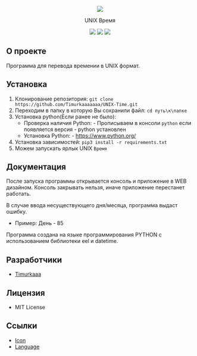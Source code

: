 <p align="center">
      <img src="https://img.icons8.com/?size=100&id=19099&format=png&color=000000">
</p>

<p align="center">
      UNIX Время
</p>

<p align="center">
   <img src="https://img.shields.io/badge/Language-Python-yellow">
   <img src="https://img.shields.io/badge/Version-v1.0-blue">
   <img src="https://img.shields.io/badge/License-MIT-red">
</p>

## О проекте

Программа для перевода времении в UNIX формат.

## Установка
1. Клонирование репозитория:
   ```git clone https://github.com/Timurkaaaaaaa/UNIX-Time.git```
2. Переходим в папку в которую Вы сохранили файл:
   ```cd путь\к\папке```
3. Установка python(Если ранее не было):
   - Проверка наличия Python:
           - Прописываем в консоли ```python``` если появляется версия - python установлен
   - Установка Python:
           - https://www.python.org/
4. Установка зависимостей:
      ```pip3 install -r requirements.txt```
5. Можем запускать ярлык UNIX ```Время```

## Документация

После запуска программы открывается консоль и приложение в WEB дизайном. Консоль закрывать нельзя, иначе приложение перестанет работать.

В случае ввода несуществующего дня/месяца,  программа выдаст ошибку.
- Пример: День - 85

Программа создана на языке программирования PYTHON с использованием библиотеки eel и datetime.

## Разработчики

- [Timurkaaa](https://github.com/Timurkaaaaaaa)

## Лицензия
- MIT License

## Ссылки

- [Icon](https://icons8.com/icon/19099/time)
- [Language](https://www.python.org/)
